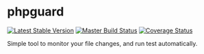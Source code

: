 # phpguard

[![Latest Stable Version](https://poser.pugx.org/phpguard/phpguard/v/stable.png)](https://packagist.org/packages/phpguard/phpguard)
[![Master Build Status](https://secure.travis-ci.org/phpguard/phpguard.png?branch=master)](http://travis-ci.org/phpguard/phpguard)
[![Coverage Status](https://coveralls.io/repos/phpguard/phpguard/badge.png?branch=master)](https://coveralls.io/r/phpguard/phpguard?branch=master)

Simple tool to monitor your file changes, and run test automatically.